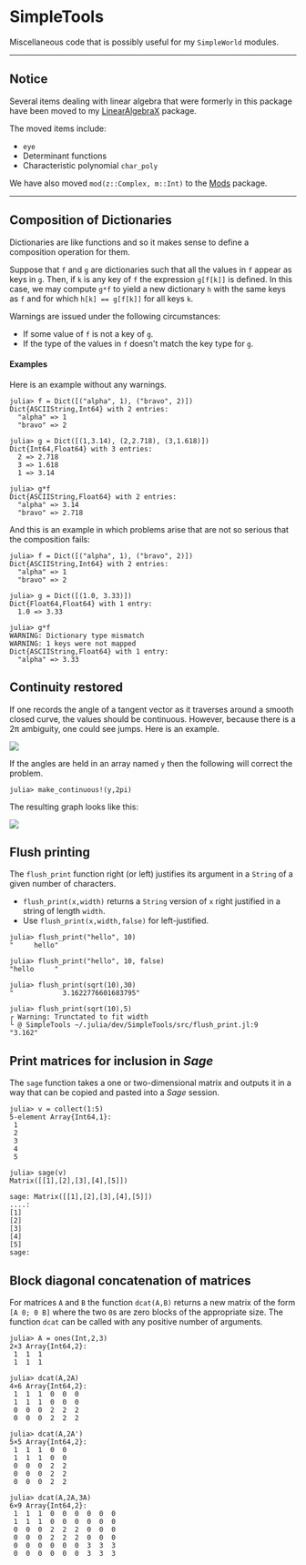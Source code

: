 # SimpleTools



Miscellaneous code that is possibly useful for my `SimpleWorld` modules.

---

## Notice

Several items dealing with linear algebra that were formerly in this
package have been moved to my [LinearAlgebraX](https://github.com/scheinerman/LinearAlgebraX.jl) package.

The moved items include:
* `eye`
* Determinant functions
* Characteristic polynomial `char_poly`



We have also moved `mod(z::Complex, m::Int)` to the [Mods](https://github.com/scheinerman/Mods.jl) package. 

---

## Composition of Dictionaries

Dictionaries are like functions and so it makes sense
to define a composition operation for them.

Suppose that `f` and `g` are dictionaries such
that all the values in `f` appear as keys in `g`.
Then, if `k` is any key of `f` the expression `g[f[k]]`
is defined. In this case, we may compute `g*f` to
yield a new dictionary `h` with the same keys as `f`
and for which `h[k] == g[f[k]]` for all keys `k`.

Warnings are issued under the following circumstances:
+ If some value of `f` is not a key of `g`.
+ If the type of the values in `f` doesn't match
the key type for `g`.

#### Examples

Here is an example without any warnings.

```
julia> f = Dict([("alpha", 1), ("bravo", 2)])
Dict{ASCIIString,Int64} with 2 entries:
  "alpha" => 1
  "bravo" => 2

julia> g = Dict([(1,3.14), (2,2.718), (3,1.618)])
Dict{Int64,Float64} with 3 entries:
  2 => 2.718
  3 => 1.618
  1 => 3.14

julia> g*f
Dict{ASCIIString,Float64} with 2 entries:
  "alpha" => 3.14
  "bravo" => 2.718
```

And this is an example in which problems arise
that are not so serious that the composition fails:

```
julia> f = Dict([("alpha", 1), ("bravo", 2)])
Dict{ASCIIString,Int64} with 2 entries:
  "alpha" => 1
  "bravo" => 2

julia> g = Dict([(1.0, 3.33)])
Dict{Float64,Float64} with 1 entry:
  1.0 => 3.33

julia> g*f
WARNING: Dictionary type mismatch
WARNING: 1 keys were not mapped
Dict{ASCIIString,Float64} with 1 entry:
  "alpha" => 3.33
```

## Continuity restored

If one records the angle of a tangent vector as it traverses around a smooth closed
curve, the values should be continuous. However, because there is a 2π ambiguity,
one could see jumps. Here is an example.

![](discon.png)

If the angles are held in an array named `y` then the following will
correct the problem.
```
julia> make_continuous!(y,2pi)
```
The resulting graph looks like this:

![](con.png)


## Flush printing

The `flush_print` function right (or left) justifies its argument in a
`String` of a given number of characters.


+ `flush_print(x,width)` returns a `String` version of `x` right justified
in a string of length `width`.
+ Use `flush_print(x,width,false)` for left-justified.


```
julia> flush_print("hello", 10)
"     hello"

julia> flush_print("hello", 10, false)
"hello     "

julia> flush_print(sqrt(10),30)
"            3.1622776601683795"

julia> flush_print(sqrt(10),5)
┌ Warning: Trunctated to fit width
└ @ SimpleTools ~/.julia/dev/SimpleTools/src/flush_print.jl:9
"3.162"
```

## Print matrices for inclusion in *Sage*

The `sage` function takes a one or two-dimensional matrix and outputs it
in a way that can be copied and pasted into a *Sage* session.

```
julia> v = collect(1:5)
5-element Array{Int64,1}:
 1
 2
 3
 4
 5

julia> sage(v)
Matrix([[1],[2],[3],[4],[5]])
```

```
sage: Matrix([[1],[2],[3],[4],[5]])
....:
[1]
[2]
[3]
[4]
[5]
sage:
```





## Block diagonal concatenation of matrices

For matrices `A` and `B` the function `dcat(A,B)` returns a new matrix of the
form `[A 0; 0 B]` where the two `0`s are zero blocks of the appropriate size.
The function `dcat` can be called with any positive number of arguments.
```
julia> A = ones(Int,2,3)
2×3 Array{Int64,2}:
 1  1  1
 1  1  1

julia> dcat(A,2A)
4×6 Array{Int64,2}:
 1  1  1  0  0  0
 1  1  1  0  0  0
 0  0  0  2  2  2
 0  0  0  2  2  2

julia> dcat(A,2A')
5×5 Array{Int64,2}:
 1  1  1  0  0
 1  1  1  0  0
 0  0  0  2  2
 0  0  0  2  2
 0  0  0  2  2

julia> dcat(A,2A,3A)
6×9 Array{Int64,2}:
 1  1  1  0  0  0  0  0  0
 1  1  1  0  0  0  0  0  0
 0  0  0  2  2  2  0  0  0
 0  0  0  2  2  2  0  0  0
 0  0  0  0  0  0  3  3  3
 0  0  0  0  0  0  3  3  3
```
